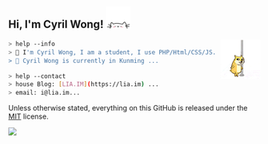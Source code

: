 <h2> Hi, I'm Cyril Wong! <img src="/media/files/giphy.gif" width="50"></h2>

<img align='right' src="/media/files/20200717001629.gif" width="80">

````bash
> help --info
> 💬 I'm Cyril Wong, I am a student, I use PHP/Html/CSS/JS. ...
> 🌱 Cyril Wong is currently in Kunming ...
````
````bash
> help --contact
> house Blog: [LIA.IM](https://lia.im) ...
> email: i@lia.im...
````

Unless otherwise stated, everything on this GitHub is released under the [MIT](https://cyrilwong.mit-license.org/) license.

![](https://github-readme-stats.vercel.app/api?username=ikym&show_icons=true&hide=[%22issues%22])

<!--
**ikym/ikym** is a ✨ _special_ ✨ repository because its `README.md` (this file) appears on your GitHub profile.
-->
